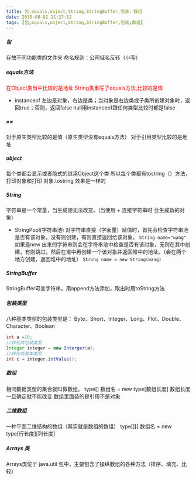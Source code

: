 ```yaml
---
title: 包,equals,object,String,StringBuffer,包装，数组
date: 2019-08-02 11:27:12
tags: [包,equals,object,String,StringBuffer,包装,数组]
---
```

##### 包
存放不同功能类的文件夹
命名规则：公司域名反转（小写）
<!-- more -->
##### equals方法
<font color=red>在Object类当中比较的是地址
String类重写了equals方法,比较的是值</font>
- instanceof 
左边是对象，右边是类；当对象是右边类或子类所创建对象时，返回true；否则，返回false
null用instanceof跟任何类型比较时都是false 
##### ==
对于原生类型比较的是值（原生类型没有equals方法）
对于引用类型比较的是地址
##### object
每个类都会显示或者隐式的继承Object这个类
所以每个类都有tostring（）方法，打印对象和打印 对象.tostring 效果是一样的
##### String
字符串是一个常量，当生成便无法改变。(当使用 + 连接字符串时 会生成新的对象)
- StringPool(字符串池)
对字符串直接（字面量）赋值时，首先会检查字符串池是否有该对象，没有则创建，有则直接返回给该对象。
`String name="wang"`
如果是new 出来的字符串则会在字符串池中检查是否有该对象，无则在其中创建，有则跳过，然后在堆中再创建一个该对象并返回堆中的地址。（会在两个地方创建，返回堆中的地址）
`String name = new String(wang)`
##### StringBuffer 
StringBuffer可变字符串，用append方法添加，取出时用toString方法
##### 包装类型
八种基本类型的包装类型是：
Byte、Short、Integer、Long、Flot、Double、Character、Boolean
```java
int a =10;
//转化成包装类型
Integer integer = new Interger(a);
//转化成基本类型
int c = integer.intValue();
```
##### 数组
相同数据类型的集合就叫做数组。
type[] 数组名 = new type[数组长度]
数组长度一旦确定就不能改变
数组里面装的是引用不是对象
##### 二维数组
一种平面二维结构的数组（其实就是数组的数组）
type[][] 数组名 = new type[行长度][列长度]
##### Arrays 类
Arrays类位于 java.util 包中，主要包含了操纵数组的各种方法（排序、填充、比较）
